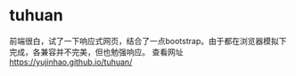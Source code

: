 # tuhuan 
前端很白，试了一下响应式网页，结合了一点bootstrap。由于都在浏览器模拟下完成，各兼容并不完美，但也勉强响应。
查看网址  https://yujinhao.github.io/tuhuan/
